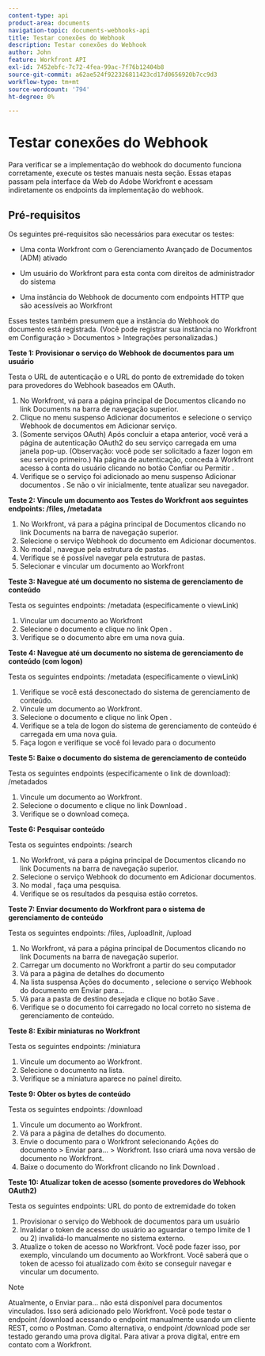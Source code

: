 ```yaml
---
content-type: api
product-area: documents
navigation-topic: documents-webhooks-api
title: Testar conexões do Webhook
description: Testar conexões do Webhook
author: John
feature: Workfront API
exl-id: 7452ebfc-7c72-4fea-99ac-7f76b12404b8
source-git-commit: a62ae524f922326811423cd17d0656920b7cc9d3
workflow-type: tm+mt
source-wordcount: '794'
ht-degree: 0%

---
```



# Testar conexões do Webhook

Para verificar se a implementação do webhook do documento funciona corretamente, execute os testes manuais nesta seção. Essas etapas passam pela interface da Web do Adobe Workfront e acessam indiretamente os endpoints da implementação do webhook.

## Pré-requisitos

Os seguintes pré-requisitos são necessários para executar os testes:

* Uma conta Workfront com o Gerenciamento Avançado de Documentos (ADM) ativado

* Um usuário do Workfront para esta conta com direitos de administrador do sistema

* Uma instância do Webhook de documento com endpoints HTTP que são acessíveis ao Workfront

Esses testes também presumem que a instância do Webhook do documento está registrada. (Você pode registrar sua instância no Workfront em Configuração > Documentos > Integrações personalizadas.)

**Teste 1: Provisionar o serviço do Webhook de documentos para um usuário**

Testa o URL de autenticação e o URL do ponto de extremidade do token para provedores do Webhook baseados em OAuth.

1. No Workfront, vá para a página principal de Documentos clicando no link Documents na barra de navegação superior.
1. Clique no menu suspenso Adicionar documentos e selecione o serviço Webhook de documentos em Adicionar serviço.
1. (Somente serviços OAuth) Após concluir a etapa anterior, você verá a página de autenticação OAuth2 do seu serviço carregada em uma janela pop-up. (Observação: você pode ser solicitado a fazer logon em seu serviço primeiro.) Na página de autenticação, conceda à Workfront acesso à conta do usuário clicando no botão Confiar ou Permitir .
1. Verifique se o serviço foi adicionado ao menu suspenso Adicionar documentos . Se não o vir inicialmente, tente atualizar seu navegador.

**Teste 2: Vincule um documento aos Testes do Workfront aos seguintes endpoints: /files, /metadata**

1. No Workfront, vá para a página principal de Documentos clicando no link Documents na barra de navegação superior.
1. Selecione o serviço Webhook do documento em Adicionar documentos.
1. No modal , navegue pela estrutura de pastas.
1. Verifique se é possível navegar pela estrutura de pastas.
1. Selecionar e vincular um documento ao Workfront

**Teste 3: Navegue até um documento no sistema de gerenciamento de conteúdo**

Testa os seguintes endpoints: /metadata (especificamente o viewLink)

1. Vincular um documento ao Workfront
1. Selecione o documento e clique no link Open .
1. Verifique se o documento abre em uma nova guia.

**Teste 4: Navegue até um documento no sistema de gerenciamento de conteúdo (com logon)**

Testa os seguintes endpoints: /metadata (especificamente o viewLink)

1. Verifique se você está desconectado do sistema de gerenciamento de conteúdo.
1. Vincule um documento ao Workfront.
1. Selecione o documento e clique no link Open .
1. Verifique se a tela de logon do sistema de gerenciamento de conteúdo é carregada em uma nova guia.
1. Faça logon e verifique se você foi levado para o documento

**Teste 5: Baixe o documento do sistema de gerenciamento de conteúdo**

Testa os seguintes endpoints (especificamente o link de download): /metadados 

1. Vincule um documento ao Workfront.
1. Selecione o documento e clique no link Download .
1. Verifique se o download começa.

**Teste 6: Pesquisar conteúdo**

Testa os seguintes endpoints: /search

1. No Workfront, vá para a página principal de Documentos clicando no link Documents na barra de navegação superior.
1. Selecione o serviço Webhook do documento em Adicionar documentos.
1. No modal , faça uma pesquisa.
1. Verifique se os resultados da pesquisa estão corretos.

**Teste 7: Enviar documento do Workfront para o sistema de gerenciamento de conteúdo**

Testa os seguintes endpoints: /files, /uploadInit, /upload

1. No Workfront, vá para a página principal de Documentos clicando no link Documents na barra de navegação superior.
1. Carregar um documento no Workfront a partir do seu computador
1. Vá para a página de detalhes do documento
1. Na lista suspensa Ações do documento , selecione o serviço Webhook do documento em Enviar para...
1. Vá para a pasta de destino desejada e clique no botão Save .
1. Verifique se o documento foi carregado no local correto no sistema de gerenciamento de conteúdo.

**Teste 8: Exibir miniaturas no Workfront**

Testa os seguintes endpoints: /miniatura

1. Vincule um documento ao Workfront.
1. Selecione o documento na lista.
1. Verifique se a miniatura aparece no painel direito.

**Teste 9: Obter os bytes de conteúdo**

Testa os seguintes endpoints: /download

1. Vincule um documento ao Workfront.
1. Vá para a página de detalhes do documento.
1. Envie o documento para o Workfront selecionando Ações do documento > Enviar para... > Workfront. Isso criará uma nova versão de documento no Workfront.
1. Baixe o documento do Workfront clicando no link Download .

**Teste 10: Atualizar token de acesso (somente provedores do Webhook OAuth2)**

Testa os seguintes endpoints: URL do ponto de extremidade do token

1. Provisionar o serviço do Webhook de documentos para um usuário
1. Invalidar o token de acesso do usuário ao aguardar o tempo limite de 1 ou 2) invalidá-lo manualmente no sistema externo.
1. Atualize o token de acesso no Workfront. Você pode fazer isso, por exemplo, vinculando um documento ao Workfront. Você saberá que o token de acesso foi atualizado com êxito se conseguir navegar e vincular um documento.

>[!NOTE]
>
>Atualmente, o Enviar para... não está disponível para documentos vinculados. Isso será adicionado pelo Workfront. Você pode testar o endpoint /download acessando o endpoint manualmente usando um cliente REST, como o Postman. Como alternativa, o endpoint /download pode ser testado gerando uma prova digital. Para ativar a prova digital, entre em contato com a Workfront.
